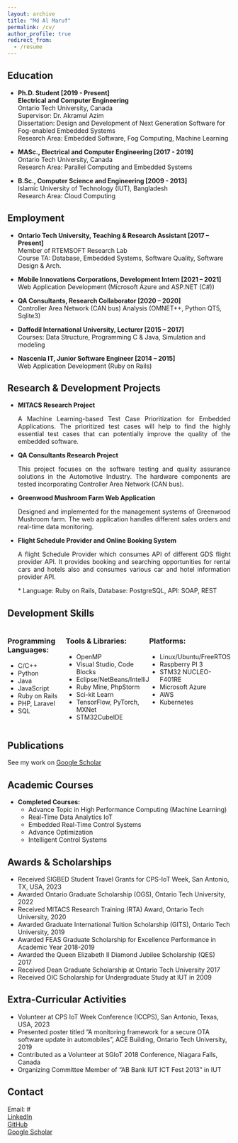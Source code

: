 ```yaml
---
layout: archive
title: "Md Al Maruf"
permalink: /cv/
author_profile: true
redirect_from:
  - /resume
---
```


<!-- {% include base_path %} -->


<!-- ---
layout: page
title: "Curriculum Vitae"
permalink: /cv/
--- -->

## Education

- **Ph.D. Student [2019 - Present]**\
  **Electrical and Computer Engineering**\
  Ontario Tech University, Canada\
  Supervisor: Dr. Akramul Azim\
  Dissertation: Design and Development of Next Generation Software for Fog-enabled Embedded Systems\
  Research Area: Embedded Software, Fog Computing, Machine Learning

- **MASc., Electrical and Computer Engineering [2017 - 2019]**\
  Ontario Tech University, Canada\
  Research Area: Parallel Computing and Embedded Systems

- **B.Sc., Computer Science and Engineering [2009 - 2013]**\
  Islamic University of Technology (IUT), Bangladesh\
  Research Area: Cloud Computing

## Employment

* **Ontario Tech University, Teaching & Research Assistant [2017 – Present]**\
  Member of RTEMSOFT Research Lab\
  Course TA: Database, Embedded Systems, Software Quality, Software Design & Arch.

* **Mobile Innovations Corporations, Development Intern [2021 – 2021]**\
  Web Application Development (Microsoft Azure and ASP.NET (C#))
 
* **QA Consultants, Research Collaborator [2020 – 2020]**\
  Controller Area Network (CAN bus) Analysis (OMNET++, Python QT5, Sqlite3)

* **Daffodil International University, Lecturer [2015 – 2017]**\
  Courses: Data Structure, Programming C & Java, Simulation and modeling

* **Nascenia IT, Junior Software Engineer [2014 – 2015]**\
  Web Application Development (Ruby on Rails)

## Research & Development Projects

* **MITACS Research Project**
  <p style="text-align:justify">A Machine Learning-based Test Case Prioritization for Embedded Applications. The prioritized test cases will help to find the highly essential test cases that can potentially improve the quality of the embedded software.</p>

* **QA Consultants Research Project**
  <p style="text-align:justify">This project focuses on the software testing and quality assurance solutions in the Automotive Industry. The hardware components are tested incorporating Controller Area Network (CAN bus).</p>
  
* **Greenwood Mushroom Farm Web Application**
  <p style="text-align:justify">Designed and implemented for the management systems of Greenwood Mushroom farm. The web application handles different sales orders and real-time data monitoring.</p>
  
* **Flight Schedule Provider and Online Booking System**
  <p style="text-align:justify">A flight Schedule Provider which consumes API of different GDS flight provider API. It provides booking and searching opportunities for rental cars and hotels also and consumes various car and hotel information provider API.</p>
  * Language: Ruby on Rails, Database: PostgreSQL, API: SOAP, REST
  
## Development Skills

<div style="display: flex; justify-content: space-between;">
    <div style="flex: 1;">
        <h3>Programming Languages:</h3>
        <ul>
            <li>C/C++</li>
            <li>Python</li>
            <li>Java</li>
            <li>JavaScript</li>
            <li>Ruby on Rails</li>
            <li>PHP, Laravel</li>
            <li>SQL</li>
        </ul>
    </div>
    <div style="flex: 1;">
        <h3>Tools & Libraries:</h3>
        <ul>
            <li>OpenMP</li>
            <li>Visual Studio, Code Blocks</li>
<!--             <li>Code Blocks</li> -->
            <li>Eclipse/NetBeans/IntelliJ</li>
            <li>Ruby Mine, PhpStorm</li>
<!--             <li>Ruby Mine</li> -->
            <li>Sci-kit Learn</li>
            <li>TensorFlow, PyTorch, MXNet</li>
<!--             <li>PyTorch</li>
            <li>MXNet</li>
            <li>Keras</li> -->
            <li>STM32CubeIDE</li>
        </ul>
    </div>
    <div style="flex: 1;">
        <h3>Platforms:</h3>
        <ul>
            <li>Linux/Ubuntu/FreeRTOS</li>
            <li>Raspberry PI 3</li>
            <li>STM32 NUCLEO-F401RE</li>
            <li>Microsoft Azure</li>
            <li>AWS</li>
            <li>Kubernetes</li>
        </ul>
    </div>
</div>

<!-- ## Development Skills

* **Programming Languages:** C/C++, Python, Java, JavaScript, Ruby on Rails, PHP, Laravel, SQL
* **Tools & Libraries:** OpenMP, Visual Studio, Code Blocks, Eclipse/NetBeans, PhpStorm, Ruby Mine, Sci-kit Learn, TensorFlow, PyTorch, MXNet, Keras, STM32CubeIDE
* **Platforms:** Linux/Ubuntu/FreeRTOS, Raspberry PI 3, STM32 NUCLEO-F401RE, Microsoft Azure, AWS, Kubernetes -->

## Publications

See my work on [Google Scholar](https://scholar.google.com/citations?user=RbU1B7QAAAAJ&hl=en)

## Academic Courses

* **Completed Courses:**
  * Advance Topic in High Performance Computing (Machine Learning)
  * Real-Time Data Analytics IoT
  * Embedded Real-Time Control Systems
  * Advance Optimization
  * Intelligent Control Systems

## Awards & Scholarships

* Received SIGBED Student Travel Grants for CPS-IoT Week, San Antonio, TX, USA, 2023
* Awarded Ontario Graduate Scholarship (OGS), Ontario Tech University, 2022
* Received MITACS Research Training (RTA) Award, Ontario Tech University, 2020
* Awarded Graduate International Tuition Scholarship (GITS), Ontario Tech University, 2019
* Awarded FEAS Graduate Scholarship for Excellence Performance in Academic Year 2018-2019
* Awarded the Queen Elizabeth II Diamond Jubilee Scholarship (QES) 2017
* Received Dean Graduate Scholarship at Ontario Tech University 2017
* Received OIC Scholarship for Undergraduate Study at IUT in 2009

## Extra-Curricular Activities

* Volunteer at CPS IoT Week Conference (ICCPS), San Antonio, Texas, USA, 2023
* Presented poster titled ”A monitoring framework for a secure OTA software update in automobiles”, ACE Building, Ontario Tech University, 2019
* Contributed as a Volunteer at SGIoT 2018 Conference, Niagara Falls, Canada
* Organizing Committee Member of “AB Bank IUT ICT Fest 2013” in IUT


## Contact
Email: #\
[LinkedIn](https://www.linkedin.com/in/almaruf09)\
[GitHub](https://github.com/mdalmaruf)\
[Google Scholar](https://scholar.google.com/citations?user=RbU1B7QAAAAJ&hl=en)




<!-- Education
======
* B.S. in GitHub, GitHub University, 2012
* M.S. in Jekyll, GitHub University, 2014
* Ph.D in Version Control Theory, GitHub University, 2018 (expected)

Work experience
======
* Summer 2015: Research Assistant
  * Github University
  * Duties included: Tagging issues
  * Supervisor: Professor Git

* Fall 2015: Research Assistant
  * Github University
  * Duties included: Merging pull requests
  * Supervisor: Professor Hub
  
Skills
======
* Skill 1
* Skill 2
  * Sub-skill 2.1
  * Sub-skill 2.2
  * Sub-skill 2.3
* Skill 3

Publications
======
  <ul>{% for post in site.publications %}
    {% include archive-single-cv.html %}
  {% endfor %}</ul>
  
Talks
======
  <ul>{% for post in site.talks %}
    {% include archive-single-talk-cv.html %}
  {% endfor %}</ul>
  
Teaching
======
  <ul>{% for post in site.teaching %}
    {% include archive-single-cv.html %}
  {% endfor %}</ul>
  
Service and leadership
======
* Currently signed in to 43 different slack teams
 -->
